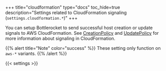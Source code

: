 +++
title="cloudformation"
type="docs"
toc_hide=true
description="Settings related to CloudFormation signaling (`settings.cloudformation.*`)"
+++

You can setup Bottlerocket to send successful host creation or update signals to AWS CloudFormation. See [CreationPolicy](https://docs.aws.amazon.com/AWSCloudFormation/latest/UserGuide/aws-attribute-creationpolicy.html) and [UpdatePolicy](https://docs.aws.amazon.com/AWSCloudFormation/latest/UserGuide/aws-attribute-updatepolicy.html) for more information about signaling in CloudFormation.

{{% alert title="Note" color="success" %}}
These setting only function on `aws-*` variants.
{{% /alert %}}

{{< settings >}}
